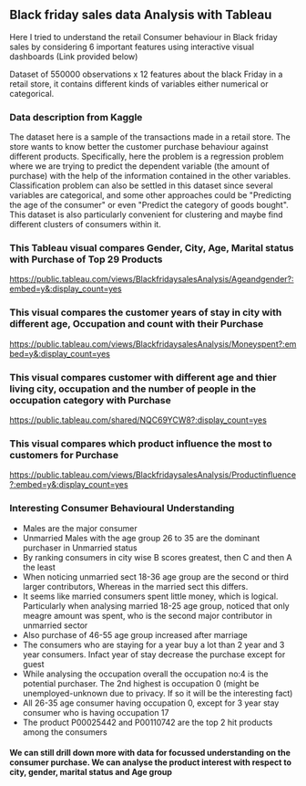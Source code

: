 ## Black friday sales data Analysis with Tableau
Here I tried to understand the retail Consumer behaviour in Black friday sales by considering 6 important features using interactive visual dashboards (Link provided below)

Dataset of 550000 observations x 12 features about the black Friday in a retail store, it contains different kinds of variables either numerical or categorical.

### Data description from Kaggle
The dataset here is a sample of the transactions made in a retail store. The store wants to know better the customer purchase behaviour against different products. Specifically, here the problem is a regression problem where we are trying to predict the dependent variable (the amount of purchase) with the help of the information contained in the other variables. Classification problem can also be settled in this dataset since several variables are categorical, and some other approaches could be "Predicting the age of the consumer" or even "Predict the category of goods bought". This dataset is also particularly convenient for clustering and maybe find different clusters of consumers within it.

### This Tableau visual compares Gender, City, Age, Marital status with Purchase of Top 29 Products

<https://public.tableau.com/views/BlackfridaysalesAnalysis/Ageandgender?:embed=y&:display_count=yes>

### This visual compares the customer years of stay in city with different age, Occupation and count with their Purchase

<https://public.tableau.com/views/BlackfridaysalesAnalysis/Moneyspent?:embed=y&:display_count=yes>

### This visual compares customer with different age and thier living city, occupation and the number of people in the occupation category with Purchase

<https://public.tableau.com/shared/NQC69YCW8?:display_count=yes>

### This visual compares which product influence the most to customers for Purchase

<https://public.tableau.com/views/BlackfridaysalesAnalysis/Productinfluence?:embed=y&:display_count=yes>

### Interesting Consumer Behavioural Understanding
 * Males are the major consumer
 * Unmarried Males with the age group 26 to 35 are the dominant purchaser in Unmarried status
 * By ranking consumers in city wise B scores greatest, then C and then A the least
 * When noticing unmarried sect 18-36 age group are the second or third larger contributors, Whereas in the married sect this differs.
 * It seems like married consumers spent little money, which is logical. Particularly when analysing married 18-25 age group, noticed      that only meagre amount was spent, who is the second major contributor in unmarried sector
 * Also purchase of 46-55 age group increased after marriage
 * The consumers who are staying for a year buy a lot than 2 year and 3 year consumers. Infact year of stay decrease the purchase except    for guest
 * While analysing the occupation overall the occupation no:4 is the potential purchaser. The 2nd highest is occupation 0 (might be        unemployed-unknown due to privacy. If so it will be the interesting fact)
 * All 26-35 age consumer having occupation 0, except for 3 year stay consumer who is having occupation 17
 * The product P00025442 and P00110742 are the top 2 hit products among the consumers
 
 #### We can still drill down more with data for focussed understanding on the consumer purchase. We can analyse the product interest    with respect to city, gender, marital status and Age group
 
 
